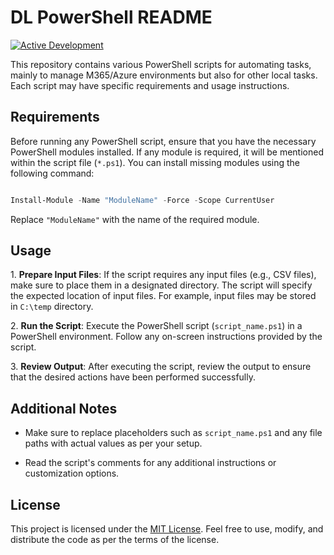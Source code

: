 
# DL PowerShell README

[![Active Development](https://img.shields.io/badge/Maintenance%20Level-Actively%20Developed-brightgreen.svg)](https://gist.github.com/cheerfulstoic/d107229326a01ff0f333a1d3476e068d)


This repository contains various PowerShell scripts for automating tasks, mainly to manage M365/Azure environments but also for other local tasks. Each script may have specific requirements and usage instructions.

## Requirements

Before running any PowerShell script, ensure that you have the necessary PowerShell modules installed. If any module is required, it will be mentioned within the script file (`*.ps1`). You can install missing modules using the following command:

```powershell

Install-Module -Name "ModuleName" -Force -Scope CurrentUser

```

Replace `"ModuleName"` with the name of the required module.

## Usage

1\. **Prepare Input Files**: If the script requires any input files (e.g., CSV files), make sure to place them in a designated directory. The script will specify the expected location of input files. For example, input files may be stored in `C:\temp` directory.

2\. **Run the Script**: Execute the PowerShell script (`script_name.ps1`) in a PowerShell environment. Follow any on-screen instructions provided by the script.

3\. **Review Output**: After executing the script, review the output to ensure that the desired actions have been performed successfully.

## Additional Notes

- Make sure to replace placeholders such as `script_name.ps1` and any file paths with actual values as per your setup.

- Read the script's comments for any additional instructions or customization options.

## License

This project is licensed under the [MIT License](/LICENSE). Feel free to use, modify, and distribute the code as per the terms of the license.

